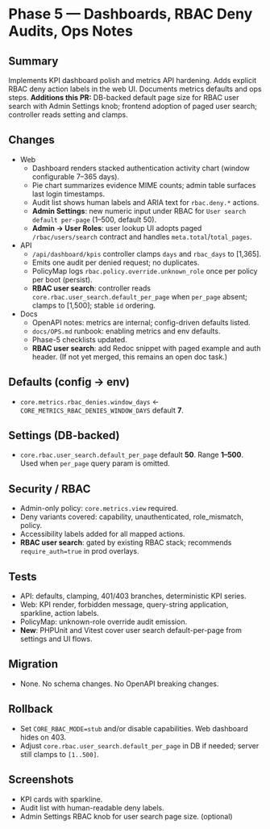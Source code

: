 # Phase 5 — Dashboards, RBAC Deny Audits, Ops Notes

## Summary
Implements KPI dashboard polish and metrics API hardening. Adds explicit RBAC deny action labels in the web UI. Documents metrics defaults and ops steps.
**Additions this PR:** DB-backed default page size for RBAC user search with Admin Settings knob; frontend adoption of paged user search; controller reads setting and clamps.

## Changes
- Web
  - Dashboard renders stacked authentication activity chart (window configurable 7–365 days).
  - Pie chart summarizes evidence MIME counts; admin table surfaces last login timestamps.
  - Audit list shows human labels and ARIA text for `rbac.deny.*` actions.
  - **Admin Settings**: new numeric input under RBAC for `User search default per-page` (1–500, default 50).
  - **Admin → User Roles**: user lookup UI adopts paged `/rbac/users/search` contract and handles `meta.total`/`total_pages`.
- API
  - `/api/dashboard/kpis` controller clamps `days` and `rbac_days` to [1,365].
  - Emits one audit per denied request; no duplicates.
  - PolicyMap logs `rbac.policy.override.unknown_role` once per policy per boot (persist).
  - **RBAC user search**: controller reads `core.rbac.user_search.default_per_page` when `per_page` absent; clamps to [1,500]; stable `id` ordering.
- Docs
  - OpenAPI notes: metrics are internal; config-driven defaults listed.
  - `docs/OPS.md` runbook: enabling metrics and env defaults.
  - Phase-5 checklists updated.
  - **RBAC user search**: add Redoc snippet with paged example and auth header. (If not yet merged, this remains an open doc task.)

## Defaults (config → env)
- `core.metrics.rbac_denies.window_days` ← `CORE_METRICS_RBAC_DENIES_WINDOW_DAYS` default **7**.

## Settings (DB-backed)
- `core.rbac.user_search.default_per_page` default **50**. Range **1–500**. Used when `per_page` query param is omitted.

## Security / RBAC
- Admin-only policy: `core.metrics.view` required.
- Deny variants covered: capability, unauthenticated, role_mismatch, policy.
- Accessibility labels added for all mapped actions.
- **RBAC user search**: gated by existing RBAC stack; recommends `require_auth=true` in prod overlays.

## Tests
- API: defaults, clamping, 401/403 branches, deterministic KPI series.
- Web: KPI render, forbidden message, query-string application, sparkline, action labels.
- PolicyMap: unknown-role override audit emission.
- **New**: PHPUnit and Vitest cover user search default-per-page from settings and UI flows.

## Migration
- None. No schema changes. No OpenAPI breaking changes.

## Rollback
- Set `CORE_RBAC_MODE=stub` and/or disable capabilities. Web dashboard hides on 403.
- Adjust `core.rbac.user_search.default_per_page` in DB if needed; server still clamps to `[1..500]`.

## Screenshots
- KPI cards with sparkline.
- Audit list with human-readable deny labels.
- Admin Settings RBAC knob for user search page size. (optional)
